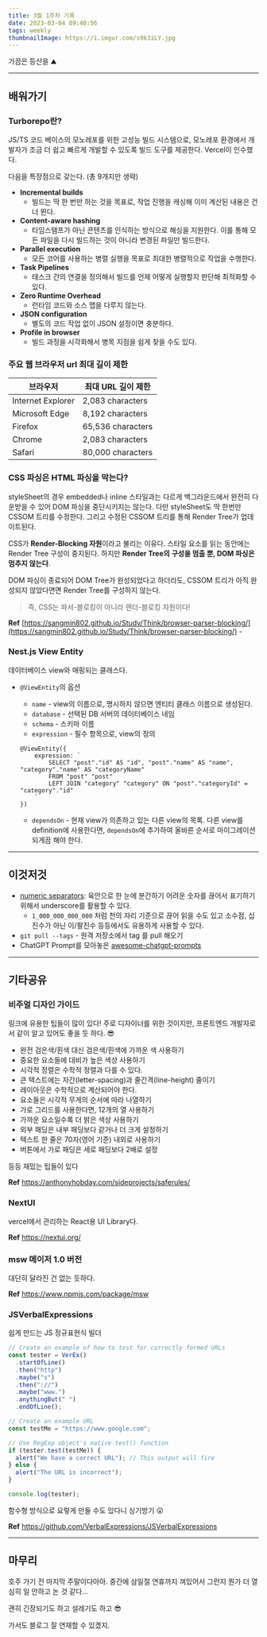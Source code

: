 ```yaml
---
title: 3월 1주차 기록
date: 2023-03-04 09:40:56
tags: weekly
thumbnailImage: https://i.imgur.com/s9k3iLY.jpg
---
```


가끔은 등산을 ⛰️

<!-- more -->

---

## 배워가기

### Turborepo란?

JS/TS 코드 베이스의 모노레포를 위한 고성능 빌드 시스템으로, 모노레포 환경에서 개발자가 조금 더 쉽고 빠르게 개발할 수 있도록 빌드 도구를 제공한다. Vercel이 인수했다.

다음을 특장점으로 갖는다. (총 9개지만 생략)

- **Incremental builds**
  - 빌드는 딱 한 번만 하는 것을 목표로, 작업 진행을 캐싱해 이미 계산된 내용은 건너 뛴다.
- **Content-aware hashing**
  - 타임스탬프가 아닌 콘텐츠를 인식하는 방식으로 해싱을 지원한다. 이를 통해 모든 파일을 다시 빌드하는 것이 아니라 변경된 파일만 빌드한다.
- **Parallel execution**
  - 모든 코어를 사용하는 병렬 실행을 목표로 최대한 병렬적으로 작업을 수행한다.
- **Task Pipelines**
  - 태스크 간의 연결을 정의해서 빌드를 언제 어떻게 실행할지 판단해 최적화할 수 있다.
- **Zero Runtime Overhead**
  - 런타임 코드와 소스 맵을 다루지 않는다.
- **JSON configuration**
  - 별도의 코드 작업 없이 JSON 설정이면 충분하다.
- **Profile in browser**
  - 빌드 과정을 시각화해서 병목 지점을 쉽게 찾을 수도 있다.

### 주요 웹 브라우저 url 최대 길이 제한

| 브라우저          | 최대 URL 길이 제한 |
| ----------------- | ------------------ |
| Internet Explorer | 2,083 characters   |
| Microsoft Edge    | 8,192 characters   |
| Firefox           | 65,536 characters  |
| Chrome            | 2,083 characters   |
| Safari            | 80,000 characters  |

### CSS 파싱은 HTML 파싱을 막는다?

styleSheet의 경우 embedded나 inline 스타일과는 다르게 백그라운드에서 완전히 다운받을 수 있어 DOM 파싱을 중단시키지는 않는다. 다만 styleSheet도 딱 한번만 CSSOM 트리를 수정한다. 그리고 수정된 CSSOM 트리를 통해 Render Tree가 업데이트된다.

CSS가 **Render-Blocking 자원**이라고 불리는 이유다. 스타일 요소를 읽는 동안에는 Render Tree 구성이 중지된다. 하지만 **Render Tree의 구성을 멈출 뿐, DOM 파싱은 멈추지 않는다**.

DOM 파싱이 종료되어 DOM Tree가 완성되었다고 하더라도, CSSOM 트리가 아직 완성되지 않았다면면 Render Tree를 구성하지 않는다.

> 즉, CSS는 파서-블로킹이 아니라 렌더-블로킹 자원이다!

**Ref** [https://sangmin802.github.io/Study/Think/browser-parser-blocking/](https://sangmin802.github.io/Study/Think/browser-parser-blocking/) -

### Nest.js View Entity

데이터베이스 view와 매핑되는 클래스다.

- `@ViewEntity`의 옵션

  - `name` - view의 이름으로, 명시하지 않으면 엔티티 클래스 이름으로 생성된다.
  - `database` - 선택된 DB 서버의 데이터베이스 네임
  - `schema` - 스키마 이름
  - `expression` - 필수 항목으로, view의 정의

  ```tsx
  @ViewEntity({
      expression: `
          SELECT "post"."id" AS "id", "post"."name" AS "name", "category"."name" AS "categoryName"
          FROM "post" "post"
          LEFT JOIN "category" "category" ON "post"."categoryId" = "category"."id"
      `
  })
  ```

  - `dependsOn` - 현재 view가 의존하고 있는 다른 view의 목록. 다른 view를 definition에 사용한다면, `dependsOn`에 추가하여 올바른 순서로 마이그레이션되게끔 해야 한다.

---

## 이것저것

- [numeric separators](https://v8.dev/features/numeric-separators): 육안으로 한 눈에 분간하기 어려운 숫자를 끊어서 표기하기 위해서 underscore를 활용할 수 있다.
  - `1_000_000_000_000` 처럼 천의 자리 기준으로 끊어 읽을 수도 있고 소수점, 십진수가 아닌 이/팔진수 등등에서도 유용하게 사용할 수 있다.
- `git pull --tags` - 원격 저장소에서 tag 를 pull 해오기
- ChatGPT Prompt를 모아놓은 [awesome-chatgpt-prompts](https://github.com/f/awesome-chatgpt-prompts)

---

## 기타공유

### 비주얼 디자인 가이드

링크에 유용한 팁들이 많이 있다! 주로 디자이너를 위한 것이지만, 프론트엔드 개발자로서 같이 알고 있어도 좋을 듯 하다. 😎

- 완전 검은색/흰색 대신 검은색/흰색에 가까운 색 사용하기
- 중요한 요소들에 대비가 높은 색상 사용하기
- 시각적 정렬은 수학적 정렬과 다를 수 있다.
- 큰 텍스트에는 자간(letter-spacing)과 줄간격(line-height) 줄이기
- 레이아웃은 수학적으로 계산되어야 한다.
- 요소들은 시각적 무게의 순서에 따라 나열하기
- 가로 그리드를 사용한다면, 12개의 열 사용하기
- 가까운 요소일수록 더 밝은 색상 사용하기
- 외부 패딩은 내부 패딩보다 같거나 더 크게 설정하기
- 텍스트 한 줄은 70자(영어 기준) 내외로 사용하기
- 버튼에서 가로 패딩은 세로 패딩보다 2배로 설정

등등 재밌는 팁들이 있다

**Ref** <https://anthonyhobday.com/sideprojects/saferules/>

### NextUI

vercel에서 관리하는 React용 UI Library다.

**Ref** <https://nextui.org/>

### msw 메이저 1.0 버전

대단히 달라진 건 없는 듯하다.

**Ref** <https://www.npmjs.com/package/msw>

### JSVerbalExpressions

쉽게 만드는 JS 정규표현식 빌더

```jsx
// Create an example of how to test for correctly formed URLs
const tester = VerEx()
  .startOfLine()
  .then("http")
  .maybe("s")
  .then("://")
  .maybe("www.")
  .anythingBut(" ")
  .endOfLine();

// Create an example URL
const testMe = "https://www.google.com";

// Use RegExp object's native test() function
if (tester.test(testMe)) {
  alert("We have a correct URL"); // This output will fire
} else {
  alert("The URL is incorrect");
}

console.log(tester);
```

함수형 방식으로 요렇게 만들 수도 있다니 싱기방기 😮

**Ref** <https://github.com/VerbalExpressions/JSVerbalExpressions>

---

## 마무리

호주 가기 전 마지막 주말이다아아. 중간에 삼일절 연휴까지 껴있어서 그런지 뭔가 더 열심히 일 안하고 논 것 같다...

괜히 긴장되기도 하고 설레기도 하고 😎

가서도 블로그 잘 연재할 수 있겠지.
